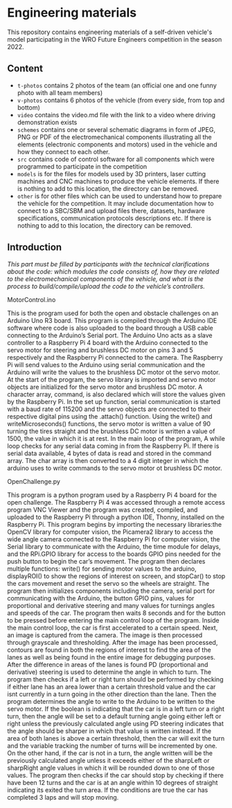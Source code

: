Engineering materials
====

This repository contains engineering materials of a self-driven vehicle's model participating in the WRO Future Engineers competition in the season 2022.

## Content

* `t-photos` contains 2 photos of the team (an official one and one funny photo with all team members)
* `v-photos` contains 6 photos of the vehicle (from every side, from top and bottom)
* `video` contains the video.md file with the link to a video where driving demonstration exists
* `schemes` contains one or several schematic diagrams in form of JPEG, PNG or PDF of the electromechanical components illustrating all the elements (electronic components and motors) used in the vehicle and how they connect to each other.
* `src` contains code of control software for all components which were programmed to participate in the competition
* `models` is for the files for models used by 3D printers, laser cutting machines and CNC machines to produce the vehicle elements. If there is nothing to add to this location, the directory can be removed.
* `other` is for other files which can be used to understand how to prepare the vehicle for the competition. It may include documentation how to connect to a SBC/SBM and upload files there, datasets, hardware specifications, communication protocols descriptions etc. If there is nothing to add to this location, the directory can be removed.

## Introduction

_This part must be filled by participants with the technical clarifications about the code: which modules the code consists of, how they are related to the electromechanical components of the vehicle, and what is the process to build/compile/upload the code to the vehicle’s controllers._

MotorControl.ino

This is the program used for both the open and obstacle challenges on an Arduino Uno R3 board. This program is compiled through the Arduino IDE software where code is also uploaded to the board through a USB cable connecting to the Arduino’s Serial port. The Arduino Uno acts as a slave controller to a Raspberry Pi 4 board with the Arduino connected to the servo motor for steering and brushless DC motor on pins 3 and 5 respectively and the Raspberry Pi connected to the camera. The Raspberry Pi will send values to the Arduino using serial communication and the Arduino will write the values to the brushless DC motor ot the servo motor. At the start of the program, the servo library is imported and servo motor objects are initialized for the servo motor and brushless DC motor. A character array, command,  is also declared which will store the values given by the Raspberry Pi. In the set up function, serial communication is started with a baud rate of 115200 and the servo objects are connected to their respective digital pins using the .attach() function. Using the write() and writeMicroseconds() functions, the servo motor is written a value of 90 turning the tires straight and the brushless DC motor is written a value of 1500, the value in which it is at rest. In the main loop of the program, A while loop checks for any serial data coming in from the Raspberry Pi. If there is serial data available, 4 bytes of data is read and stored in the command array. The char array is then converted to a 4 digit integer in which the arduino uses to write commands to the servo motor ot brushless DC motor. 

OpenChallenge.py

This program is a python program used by a Raspberry Pi 4 board for the open challenge. The Raspberry Pi 4 was accessed through a remote access program VNC Viewer and the program was created, compiled, and uploaded to the Raspberry Pi through a python IDE, Thonny, installed on the Raspberry Pi. This program begins by importing the necessary libraries:the OpenCV library for computer vision, the Picamera2 library to access the wide angle camera connected to the Raspberry Pi for computer vision, the Serial library to communicate with the Arduino, the time module for delays, and the RPi.GPIO library for access to the boards GPIO pins needed for the push button to begin the car’s movement. The program then declares multiple functions: write() for sending motor values to the arduino, displayROI() to show the regions of interest on screen, and stopCar() to stop the cars movement and reset the servo so the wheels are straight. The program then initializes components including the camera, serial port for communicating with the Arduino, the button GPIO pins, values for proportional and derivative steering and many values for turnings angles and speeds of the car. The program then waits 8 seconds and for the button to be pressed before entering the main control loop of the program. Inside the main control loop, the car is first accelerated to a certain speed. Next, an image is captured from the camera. The image is then processed through grayscale and thresholding. After the image has been processed, contours are found in both the regions of interest to find the area of the lanes as well as being found in the entire image for debugging purposes. After the difference in areas of the lanes is found PD (proportional and derivative) steering is used to determine the angle in which to turn. The program then checks if a left or right turn should be performed by checking if either lane has an area lower than a certain threshold value and the car isnt currently in a turn going in the other direction than the lane. Then the program determines the angle to write to the Arduino to be written to the servo motor. If the boolean is indicating that the car is in a left turn or a right turn, then the angle will be set to a default turning angle going either left or right unless the previously calculated angle using PD steering indicates that the angle should be sharper in which that value is written instead. If the area of both lanes is above a certain threshold, then the car will exit the turn and the variable tracking the number of turns will be incremented by one. On the other hand, if the car is not in a turn, the angle written will be the previously calculated angle unless it exceeds either of the sharpLeft or sharpRight angle values in which it will be rounded down to one of those values. The program then checks if the car should stop by checking if there have been 12 turns and the car is at an angle within 10 degrees of straight indicating its exited the turn area. If the conditions are true the car has completed 3 laps and will stop moving. 

